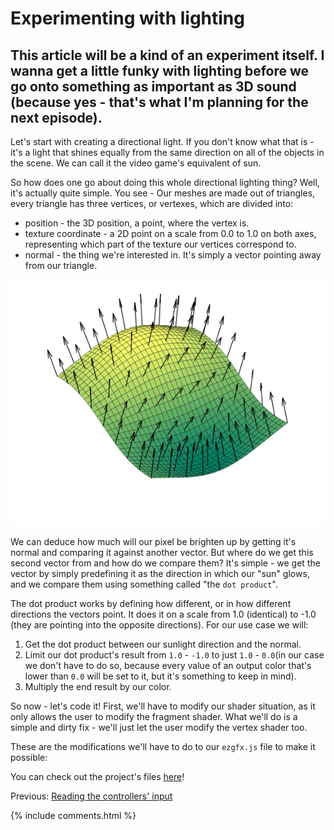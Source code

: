 # Experimenting with lighting

## This article will be a kind of an experiment itself. I wanna get a little funky with lighting before we go onto something as important as 3D sound (because yes - that's what I'm planning for the next episode).

Let's start with creating a directional light. If you don't know what that is - it's a light that shines equally from the same direction on all of the objects in the scene. We can call it the video game's equivalent of sun.

So how does one go about doing this whole directional lighting thing? Well, it's actually quite simple. You see - Our meshes are made out of triangles, every triangle has three vertices, or vertexes, which are divided into:
- position - the 3D position, a point, where the vertex is.
- texture coordinate - a 2D point on a scale from 0.0 to 1.0 on both axes, representing which part of the texture our vertices correspond to.
- normal - the thing we're interested in. It's simply a vector pointing away from our triangle.

[![normals](./data/tutorial9/wikipedia_surface_normals.png)](https://en.wikipedia.org/wiki/File:Surface_normals.svg)

We can deduce how much will our pixel be brighten up by getting it's normal and comparing it against another vector. But where do we get this second vector from and how do we compare them? It's simple - we get the vector by simply predefining it as the direction in which our "sun" glows, and we compare them using something called "the `dot product`".

The dot product works by defining how different, or in how different directions the vectors point. It does it on a scale from 1.0 (identical) to -1.0 (they are pointing into the opposite directions). For our use case we will:
1. Get the dot product between our sunlight direction and the normal.
2. Limit our dot product's result from `1.0` - `-1.0` to just `1.0` - `0.0`(in our case we don't have to do so, because every value of an output color that's lower than `0.0` will be set to it, but it's something to keep in mind).
3. Multiply the end result by our color.

So now - let's code it! First, we'll have to modify our shader situation, as it only allows the user to modify the fragment shader. What we'll do is a simple and dirty fix - we'll just let the user modify the vertex shader too.

These are the modifications we'll have to do to our `ezgfx.js` file to make it possible:

You can check out the project's files [here](https://github.com/beProsto/webxr-tutorial/tree/master/projects/tutorial9)!

Previous: [Reading the controllers' input](tutorial8)

<div GITHUB_API_ID="9"></div>

{% include comments.html %}